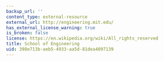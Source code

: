 ```yaml
---
backup_url: ''
content_type: external-resource
external_url: http://engineering.mit.edu/
has_external_license_warning: true
is_broken: false
license: https://en.wikipedia.org/wiki/All_rights_reserved
title: School of Engineering
uid: 398e713b-aeb5-4933-aa5d-81dea4097139
---
```

